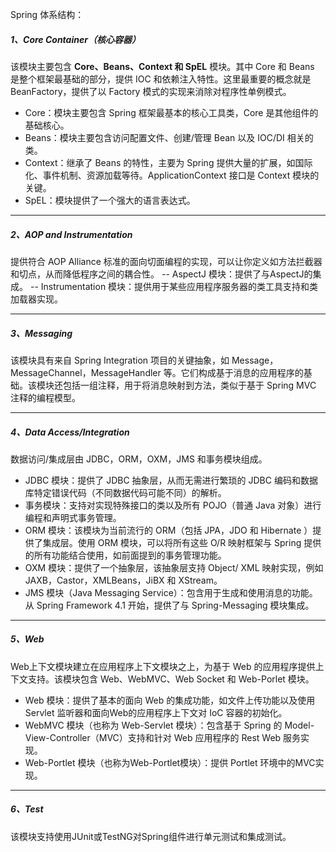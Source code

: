 Spring 体系结构：

##### 1、Core Container（核心容器）
该模块主要包含 **Core、Beans、Context 和 SpEL** 模块。其中 Core 和 Beans 是整个框架最基础的部分，提供 IOC 和依赖注入特性。这里最重要的概念就是 BeanFactory，提供了以 Factory 模式的实现来消除对程序性单例模式。
- Core：模块主要包含 Spring 框架最基本的核心工具类，Core 是其他组件的基础核心。
- Beans：模块主要包含访问配置文件、创建/管理 Bean 以及 IOC/DI 相关的类。
- Context：继承了 Beans 的特性，主要为 Spring 提供大量的扩展，如国际化、事件机制、资源加载等待。ApplicationContext 接口是 Context 模块的关键。
- SpEL：模块提供了一个强大的语言表达式。

---
##### 2、AOP and Instrumentation
提供符合 AOP Alliance 标准的面向切面编程的实现，可以让你定义如方法拦截器和切点，从而降低程序之间的耦合性。
-- AspectJ 模块：提供了与AspectJ的集成。
-- Instrumentation 模块：提供用于某些应用程序服务器的类工具支持和类加载器实现。

---
##### 3、Messaging
该模块具有来自 Spring Integration 项目的关键抽象，如 Message，MessageChannel，MessageHandler 等。它们构成基于消息的应用程序的基础。该模块还包括一组注释，用于将消息映射到方法，类似于基于 Spring MVC 注释的编程模型。

---
##### 4、Data Access/Integration
数据访问/集成层由 JDBC，ORM，OXM，JMS 和事务模块组成。
- JDBC 模块：提供了 JDBC 抽象层，从而无需进行繁琐的 JDBC 编码和数据库特定错误代码（不同数据代码可能不同）的解析。
- 事务模块：支持对实现特殊接口的类以及所有 POJO（普通 Java 对象）进行编程和声明式事务管理。
- ORM 模块：该模块为当前流行的 ORM（包括 JPA，JDO 和 Hibernate ）提供了集成层。使用 ORM 模块，可以将所有这些 O/R 映射框架与 Spring 提供的所有功能结合使用，如前面提到的事务管理功能。
- OXM 模块：提供了一个抽象层，该抽象层支持 Object/ XML 映射实现，例如 JAXB，Castor，XMLBeans，JiBX 和 XStream。
- JMS 模块（Java Messaging Service）：包含用于生成和使用消息的功能。从 Spring Framework 4.1 开始，提供了与 Spring-Messaging 模块集成。

--- 
##### 5、Web
Web上下文模块建立在应用程序上下文模块之上，为基于 Web 的应用程序提供上下文支持。该模块包含 Web、WebMVC、Web Socket 和 Web-Porlet 模块。
- Web 模块：提供了基本的面向 Web 的集成功能，如文件上传功能以及使用 Servlet 监听器和面向Web的应用程序上下文对 IoC 容器的初始化。
- WebMVC 模块（也称为 Web-Servlet 模块）：包含基于 Spring 的 Model-View-Controller（MVC）支持和针对 Web 应用程序的 Rest Web 服务实现。
- Web-Portlet 模块（也称为Web-Portlet模块）：提供 Portlet 环境中的MVC实现。

---
##### 6、Test
该模块支持使用JUnit或TestNG对Spring组件进行单元测试和集成测试。